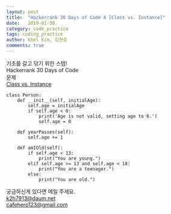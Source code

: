 ```yaml
---
layout: post
title:  "Hackerrank 30 Days of Code 4 [Class vs. Instance]"
date:   2019-01-30
category: code_practice
tags: coding_practice
author: Khel Kim, 김현호
comments: true
---
```


기초를 갈고 닦기 위한 스탭!  
Hackerrank 30 Days of Code  
문제   
[Class vs. Instance](https://www.hackerrank.com/challenges/30-class-vs-instance/problem)

~~~
class Person:
    def __init__(self, initialAge):
        self.age = initialAge
        if self.age < 0:
            print('Age is not valid, setting age to 0.')
            self.age = 0

    def yearPasses(self):
        self.age += 1

    def amIOld(self):
        if self.age < 13:
            print("You are young.")
        elif self.age >= 13 and self.age < 18:
            print("You are a teenager.")
        else:
            print("You are old.")

~~~

궁금하신게 있다면 메일 주세요.  
k2h7913@daum.net  
cafehero123@gmail.com

